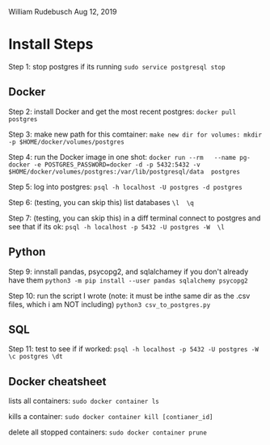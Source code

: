 William Rudebusch 
Aug 12, 2019

# Install Steps

Step 1: stop postgres if its running `sudo service postgresql stop`

## Docker
Step 2: install Docker and get the most recent postgres: `docker pull postgres`

Step 3: make new path for this comtainer: `make new dir for volumes: mkdir -p $HOME/docker/volumes/postgres`

Step 4: run the Docker image in one shot:
`docker run --rm   --name pg-docker -e POSTGRES_PASSWORD=docker -d -p 5432:5432 -v $HOME/docker/volumes/postgres:/var/lib/postgresql/data  postgres`

Step 5: log into postgres: `psql -h localhost -U postgres -d postgres`

Step 6: (testing, you can skip this) list databases 
`\l 
\q
`

Step 7: (testing, you can skip this) in a diff terminal connect to postgres and see that if its ok:
`psql -h localhost -p 5432 -U postgres -W  \l`

## Python

Step 9: innstall pandas, psycopg2, and sqlalchamey if you don't already have them
`python3 -m pip install --user pandas sqlalchemy psycopg2`

Step 10: run the script I wrote (note: it must be inthe same dir as the .csv files, which i am NOT including)
`python3 csv_to_postgres.py`

## SQL
Step 11: test to see if if worked:
`psql -h localhost -p 5432 -U postgres -W
\c postgres
\dt
`

## Docker cheatsheet
lists all containers: `sudo docker container ls`

kills a container: `sudo docker container kill [contianer_id]`

delete all stopped containers: `sudo docker container prune`
